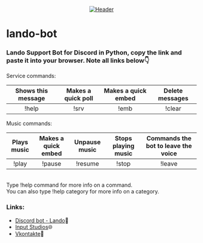 [<p align="center">![Header](https://i.ibb.co/ZXmC8s8/lando.png)](https://www.youtube.com/channel/UC-LXe9myi8QXh2M5UYNl1oQ)</p>
# lando-bot
### Lando Support Bot for Discord in Python, copy the link and paste it into your browser. Note all links below👇

Service commands:

|  Shows this message |  Makes a quick poll   |  Makes a quick embed |  Delete messages  |
| :-----------------: | :-------------------: | :------------------: | :---------------: |
|        !help        |         !srv          |         !emb         |       !clear      |

Music commands:

|   Plays music  |  Makes a quick embed  |  Unpause music |  Stops playing music |  Commands the bot to leave the voice  |
| :------------: | :-------------------: | :------------: | :------------------: | :----------------------------------:  |
|      !play     |         !pause        |     !resume    |       !stop          |               !leave                  |

<br>
Type !help command for more info on a command.<br>
You can also type !help category for more info on a category.

### Links:
 - [Discord bot - Lando](https://discord.com/oauth2/authorize?client_id=1143404613219913779&permissions=8&scope=bot)🤖
 - [Input Studios](https://inputstudios.ru)🌐
 - [Vkontakte](https://vk.com/inputstudios)👥
